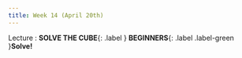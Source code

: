 ```yaml
---
title: Week 14 (April 20th)
---
```


Lecture
: **SOLVE THE CUBE**{: .label } **BEGINNERS**{: .label .label-green }**Solve!**